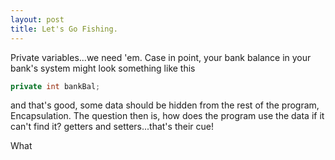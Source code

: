 ```yaml
---
layout: post
title: Let's Go Fishing.
---
```


Private variables...we need 'em. Case in point, your bank balance in your bank's system might look something like this

```java
private int bankBal;
```

and that's good, some data should be hidden from the rest of the program, Encapsulation. The question then is, how does the program use the data if it can't find it? getters and setters...that's their cue!

What